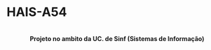 # HAIS-A54
<p align="center">
  <b><br><Automação de divisões de casas
  <br>Projeto no ambito da UC. de Sinf (Sistemas de Informação)
</p>

  
